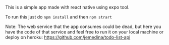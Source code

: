 This is a simple app made with react native using expo tool.

To run this just do `npm install` and then `npm strart`

Note: The web service that the app consumes could be dead, but here you have the code of that service and feel free to run it on your local machine or deploy on heroku: https://github.com/jemedina/todo-list-api

